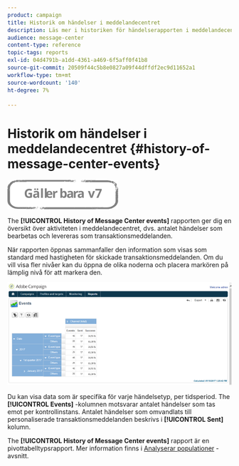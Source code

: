 ```yaml
---
product: campaign
title: Historik om händelser i meddelandecentret
description: Läs mer i historiken för händelserapporten i meddelandecentret.
audience: message-center
content-type: reference
topic-tags: reports
exl-id: 04d4791b-a1dd-4361-a469-6f5aff0f41b8
source-git-commit: 20509f44c5b8e0827a09f44dffdf2ec9d11652a1
workflow-type: tm+mt
source-wordcount: '140'
ht-degree: 7%

---
```


# Historik om händelser i meddelandecentret {#history-of-message-center-events}

![](../../assets/v7-only.svg)

The **[!UICONTROL History of Message Center events]** rapporten ger dig en översikt över aktiviteten i meddelandecentret, dvs. antalet händelser som bearbetas och levereras som transaktionsmeddelanden.

När rapporten öppnas sammanfaller den information som visas som standard med hastigheten för skickade transaktionsmeddelanden. Om du vill visa fler nivåer kan du öppna de olika noderna och placera markören på lämplig nivå för att markera den.

![](assets/messagecenter_reporting_001.png)

Du kan visa data som är specifika för varje händelsetyp, per tidsperiod. The **[!UICONTROL Events]** -kolumnen motsvarar antalet händelser som tas emot per kontrollinstans. Antalet händelser som omvandlats till personaliserade transaktionsmeddelanden beskrivs i **[!UICONTROL Sent]** kolumn.

The **[!UICONTROL History of Message Center events]** rapport är en pivottabelltypsrapport. Mer information finns i [Analyserar populationer](../../reporting/using/about-descriptive-analysis.md) -avsnitt.
